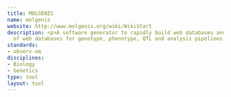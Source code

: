 ```yaml
---
title: MOLGENIS
name: molgenis
website: http://www.molgenis.org/wiki/WikiStart
description: <p>A software generator to rapidly build web databases and a suite
  of web databases for genotype, phenotype, QTL and analysis pipelines.</p>
standards:
- observ-om
disciplines:
- Biology
- Genetics
type: tool
layout: tool
---
```


